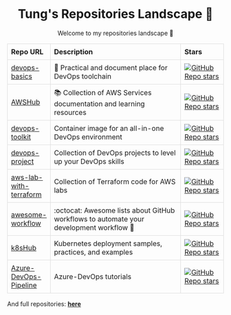 <h1 align="center">Tung's Repositories Landscape 💝</h1>

<p align="center">Welcome to my repositories landscape 👋</p>
<!DOCTYPE html>
<html lang="en">
<head>
<meta charset="UTF-8">
<meta name="viewport" content="width=device-width, initial-scale=1.0">
<title>Repo Information</title>
<style>
    table {
        width: 100%;
        border-collapse: collapse;
    }
    th, td {
        border: 1px solid #ddd;
        padding: 8px;
        text-align: left;
    }
    th:first-child, td:first-child {
        width: 15%; /* Adjust the width as needed */
    }
</style>
</head>
<body>

<table>
    <tr>
        <th>Repo URL</th>
        <th>Description</th>
        <th>Stars</th>
    </tr>
    <tr>
        <td><a href="https://github.com/tungbq/devops-basics">devops-basics</a></td>
        <td>🚀 Practical and document place for DevOps toolchain</td>
        <td><a href="https://github.com/tungbq/devops-basics/stargazers"><img alt="GitHub Repo stars" src="https://img.shields.io/github/stars/tungbq/devops-basics"/></a></td>
    </tr>
    <tr>
        <td><a href="https://github.com/tungbq/AWSHub">AWSHub</a></td>
        <td>📚 Collection of AWS Services documentation and learning resources</td>
        <td><a href="https://github.com/tungbq/AWSHub/stargazers"><img alt="GitHub Repo stars" src="https://img.shields.io/github/stars/tungbq/AWSHub"/></a></td>
    </tr>
    <tr>
        <td><a href="https://github.com/tungbq/devops-toolkit">devops-toolkit</a></td>
        <td>Container image for an all-in-one DevOps environment</td>
        <td><a href="https://github.com/tungbq/devops-toolkit/stargazers"><img alt="GitHub Repo stars" src="https://img.shields.io/github/stars/tungbq/devops-toolkit"/></a></td>
    </tr>
    <tr>
        <td><a href="https://github.com/tungbq/devops-project">devops-project</a></td>
        <td>Collection of DevOps projects to level up your DevOps skills</td>
        <td><a href="https://github.com/tungbq/devops-project/stargazers"><img alt="GitHub Repo stars" src="https://img.shields.io/github/stars/tungbq/devops-project"/></a></td>
    </tr>
    <tr>
        <td><a href="https://github.com/tungbq/aws-lab-with-terraform">aws-lab-with-terraform</a></td>
        <td>Collection of Terraform code for AWS labs</td>
        <td><a href="https://github.com/tungbq/aws-lab-with-terraform/stargazers"><img alt="GitHub Repo stars" src="https://img.shields.io/github/stars/tungbq/aws-lab-with-terraform"/></a></td>
    </tr>
    <tr>
        <td><a href="https://github.com/tungbq/awesome-workflow">awesome-workflow</a></td>
        <td>:octocat: Awesome lists about GitHub workflows to automate your development workflow 🥰</td>
        <td><a href="https://github.com/tungbq/awesome-workflow/stargazers"><img alt="GitHub Repo stars" src="https://img.shields.io/github/stars/tungbq/awesome-workflow"/></a></td>
    </tr>
    <tr>
        <td><a href="https://github.com/tungbq/k8sHub">k8sHub</a></td>
        <td>Kubernetes deployment samples, practices, and examples</td>
        <td><a href="https://github.com/tungbq/k8sHub/stargazers"><img alt="GitHub Repo stars" src="https://img.shields.io/github/stars/tungbq/k8sHub"/></a></td>
    </tr>
    <tr>
        <td><a href="https://github.com/tungbq/Azure-DevOps-Pipeline">Azure-DevOps-Pipeline</a></td>
        <td>Azure-DevOps tutorials</td>
        <td><a href="https://github.com/tungbq/Azure-DevOps-Pipeline/stargazers"><img alt="GitHub Repo stars" src="https://img.shields.io/github/stars/tungbq/Azure-DevOps-Pipeline"/></a></td>
    </tr>
</table>

</body>
</html>

And full repositories: [**here**](https://github.com/tungbq?tab=repositories&q=&type=&language=&sort=stargazers)
